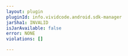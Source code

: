 ```yaml
---
layout: plugin
pluginId: info.vividcode.android.sdk-manager
jarSha1: INVALID
isJarAvailable: false
error: NONE
violations: []

---
```

